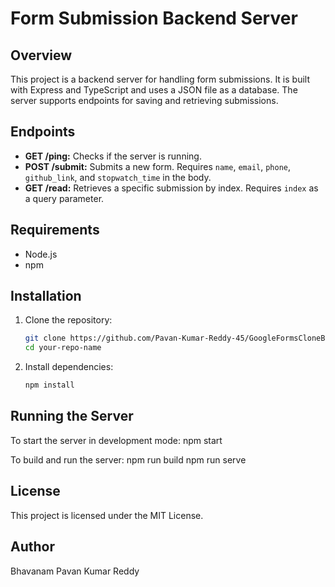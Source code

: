 # Form Submission Backend Server

## Overview
This project is a backend server for handling form submissions. It is built with Express and TypeScript and uses a JSON file as a database. The server supports endpoints for saving and retrieving submissions.

## Endpoints
- **GET /ping:** Checks if the server is running.
- **POST /submit:** Submits a new form. Requires `name`, `email`, `phone`, `github_link`, and `stopwatch_time` in the body.
- **GET /read:** Retrieves a specific submission by index. Requires `index` as a query parameter.

## Requirements
- Node.js
- npm

## Installation
1. Clone the repository:
    ```bash
    git clone https://github.com/Pavan-Kumar-Reddy-45/GoogleFormsCloneBackend
    cd your-repo-name 
    ```
2. Install dependencies:
    ```bash
    npm install
    ```

## Running the Server
To start the server in development mode:
npm start

To build and run the server:
npm run build
npm run serve

## License
This project is licensed under the MIT License.

## Author
Bhavanam Pavan Kumar Reddy

